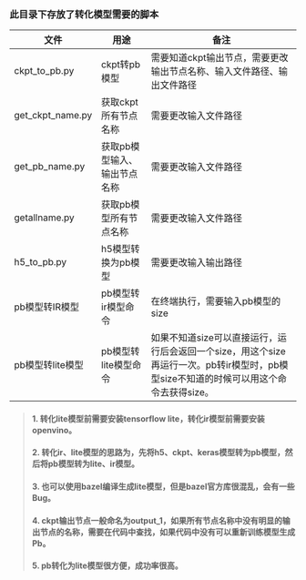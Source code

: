 ### 此目录下存放了转化模型需要的脚本
|文件             |用途       |备注      |
|---             |---        |---      |
|ckpt_to_pb.py   |ckpt转pb模型|需要知道ckpt输出节点，需要更改输出节点名称、输入文件路径、输出文件路径|
|get_ckpt_name.py|获取ckpt所有节点名称|需要更改输入文件路径|
|get_pb_name.py  |获取pb模型输入、输出节点名称|需要更改输入文件路径|
|getallname.py   |获取pb模型所有节点名称   |需要更改输入文件路径|
|h5_to_pb.py     |h5模型转换为pb模型 |需要更改输入输出路径 |
|pb模型转IR模型    |pb模型转ir模型命令|在终端执行，需要输入pb模型的size|
|pb模型转lite模型  |pb模型转lite模型命令|如果不知道size可以直接运行，运行后会返回一个size，用这个size再运行一次。pb转ir模型时，pb模型size不知道的时候可以用这个命令去获得size。|

> #### 1. 转化lite模型前需要安装tensorflow lite，转化ir模型前需要安装openvino。  
> #### 2. 转化ir、lite模型的思路为，先将h5、ckpt、keras模型转为pb模型，然后将pb模型转为lite、ir模型。  
> #### 3. 也可以使用bazel编译生成lite模型，但是bazel官方库很混乱，会有一些Bug。  
> #### 4. ckpt输出节点一般命名为output_1，如果所有节点名称中没有明显的输出节点的名称，需要在代码中查找，如果代码中没有可以重新训练模型生成Pb。  
> #### 5. pb转化为lite模型很方便，成功率很高。
